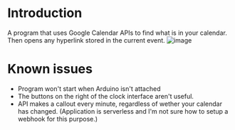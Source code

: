 # Introduction 
A program that uses Google Calendar APIs to find what is in your calendar. Then opens any hyperlink stored in the current event.
![image](https://user-images.githubusercontent.com/72658447/150090095-624ada1e-e70a-4942-bc6d-0f78c32b2d91.png)

# Known issues
* Program won't start when Arduino isn't attached
* The buttons on the right of the clock interface aren't useful. 
* API makes a callout every minute, regardless of wether your calendar has changed. (Application is serverless and I'm not sure how to setup a webhook for this purpose.)
